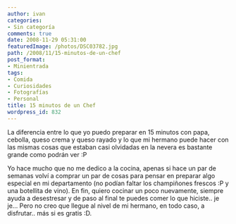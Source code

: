 ```yaml
---
author: ivan
categories:
- Sin categoría
comments: true
date: 2008-11-29 05:31:00
featuredImage: /photos/DSC03782.jpg
path: /2008/11/15-minutos-de-un-chef
post_format:
- Minientrada
tags:
- Comida
- Curiosidades
- Fotografías
- Personal
title: 15 minutos de un Chef
wordpress_id: 832
---
```


La diferencia entre lo que yo puedo preparar en 15 minutos con papa, cebolla, queso crema y queso rayado y lo que mi hermano puede hacer con las mismas cosas que estaban casi olvidadas en la nevera es bastante grande como podrán ver :P

Yo hace mucho que no me dedico a la cocina, apenas si hace un par de semanas volví a comprar un par de cosas para pensar en preparar algo especial en mi departamento (no podían faltar los champiñones frescos :P y una botellita de vino). En fin, quiero cocinar un poco nuevamente, siempre ayuda a desestresar y de paso al final te puedes comer lo que hiciste.. je je... Pero no creo que llegue al nivel de mi hermano, en todo caso, a disfrutar.. más si es gratis :D.